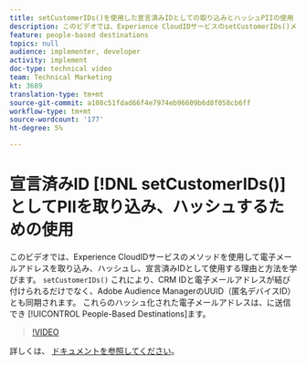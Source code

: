 ```yaml
---
title: setCustomerIDs()を使用した宣言済みIDとしての取り込みとハッシュPIIの使用
description: このビデオでは、Experience CloudIDサービスのsetCustomerIDs()メソッドを使用して電子メールアドレスを取り込み、ハッシュし、宣言済みIDとして使用する理由と方法を学びます。 これにより、CRM IDと電子メールアドレスが結び付けられるだけでなく、Adobe Audience ManagerのUUID（匿名デバイスID）とも同期されます。 これらのハッシュ化された電子メールアドレスは、ユーザーベースの宛先に送信できます。
feature: people-based destinations
topics: null
audience: implementer, developer
activity: implement
doc-type: technical video
team: Technical Marketing
kt: 3689
translation-type: tm+mt
source-git-commit: a108c51fdad66f4e7974eb96609b6d8f058cb6ff
workflow-type: tm+mt
source-wordcount: '177'
ht-degree: 5%

---
```



# 宣言済みID [!DNL setCustomerIDs()] としてPIIを取り込み、ハッシュするための使用

このビデオでは、Experience CloudIDサービスのメソッドを使用して電子メールアドレスを取り込み、ハッシュし、宣言済みIDとして使用する理由と方法を学びます。 `setCustomerIDs()` これにより、CRM IDと電子メールアドレスが結び付けられるだけでなく、Adobe Audience ManagerのUUID（匿名デバイスID）とも同期されます。 これらのハッシュ化された電子メールアドレスは、に送信でき [!UICONTROL People-Based Destinations]ます。

>[!VIDEO](https://video.tv.adobe.com/v/29136/?quality=12)

詳しくは、 [ドキュメントを参照してください](https://docs.adobe.com/content/help/ja-JP/id-service/using/reference/hashing-support.html)。
